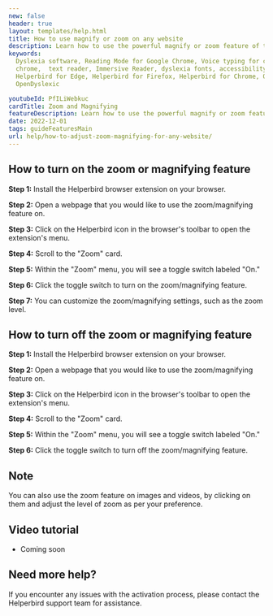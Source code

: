 ```yaml
---
new: false
header: true
layout: templates/help.html
title: How to use magnify or zoom on any website
description: Learn how to use the powerful magnify or zoom feature of the Helperbird browser extension.
keywords:
  Dyslexia software, Reading Mode for Google Chrome, Voice typing for chrome, Text to speech for
  chrome,  text reader, Immersive Reader, dyslexia fonts, accessibility software, dyslexia software,
  Helperbird for Edge, Helperbird for Firefox, Helperbird for Chrome, Opendyslexic for Chrome,
  OpenDyslexic

youtubeId: PfILiWebkuc
cardTitle: Zoom and Magnifying
featureDescription: Learn how to use the powerful magnify or zoom feature of the Helperbird browser extension.
date: 2022-12-01
tags: guideFeaturesMain
url: help/how-to-adjust-zoom-magnifying-for-any-website/
---
```


## How to turn on the zoom or magnifying feature

**Step 1:** Install the Helperbird browser extension on your browser.

**Step 2:** Open a webpage that you would like to use the zoom/magnifying feature on.

**Step 3:** Click on the Helperbird icon in the browser's toolbar to open the extension's menu.

**Step 4:** Scroll to the "Zoom" card.

**Step 5:** Within the "Zoom" menu, you will see a toggle switch labeled "On."

**Step 6:** Click the toggle switch to turn on the zoom/magnifying feature.

**Step 7:**  You can customize the zoom/magnifying settings, such as the zoom level.

## How to turn off the zoom or magnifying feature

**Step 1:** Install the Helperbird browser extension on your browser.

**Step 2:** Open a webpage that you would like to use the zoom/magnifying feature on.

**Step 3:** Click on the Helperbird icon in the browser's toolbar to open the extension's menu.

**Step 4:** Scroll to the "Zoom" card.

**Step 5:** Within the "Zoom" menu, you will see a toggle switch labeled "On."

**Step 6:** Click the toggle switch to turn off the zoom/magnifying feature.

## Note

You can also use the zoom feature on images and videos, by clicking on them and adjust the level of zoom as per your preference.


## Video tutorial

- Coming soon


## Need more help?

If you encounter any issues with the activation process, please contact the Helperbird support team for assistance.

